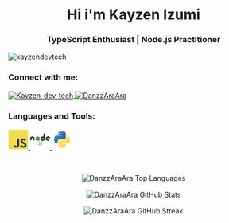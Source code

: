 <h1 align="center">Hi i'm Kayzen Izumi</h1>
<h3 align="center">TypeScript Enthusiast | Node.js Practitioner</h3>

<p align="left"> 
  <img src="https://komarev.com/ghpvc/?username=Kayzen-dev-tech&label=Profile%20Views&color=0e75b6&style=flat" alt="kayzendevtech" /> 
</p>

<h3 align="left">Connect with me:</h3>
<p align="left">
  <a href="https://tiktok.com/in/scz_kayzen" target="blank">
    <img align="center" src="https://raw.githubusercontent.com/rahuldkjain/github-profile-readme-generator/master/src/images/icons/Social/linked-in-alt.svg" alt="Kayzen-dev-tech" height="30" width="40" />
  </a>
  <a href="https://youtube.com/DanzzAraAra" target="blank">
    <img align="center" src="https://raw.githubusercontent.com/rahuldkjain/github-profile-readme-generator/master/src/images/icons/Social/twitter.svg" alt="DanzzAraAra" height="30" width="40" />
  </a>
</p>

<h3 align="left">Languages and Tools:</h3>
<p align="left"> 
  <a href="https://developer.mozilla.org/en-US/docs/Web/JavaScript" target="_blank" rel="noreferrer"> 
    <img src="https://raw.githubusercontent.com/devicons/devicon/master/icons/javascript/javascript-original.svg" alt="javascript" width="40" height="40"/> 
  </a> 
  <a href="https://nodejs.org" target="_blank" rel="noreferrer"> 
    <img src="https://raw.githubusercontent.com/devicons/devicon/master/icons/nodejs/nodejs-original-wordmark.svg" alt="nodejs" width="40" height="40"/> 
  </a> 
  <a href="https://www.python.org" target="_blank" rel="noreferrer"> 
    <img src="https://raw.githubusercontent.com/devicons/devicon/master/icons/python/python-original.svg" alt="python" width="40" height="40"/> 
  </a> 
</p>

<br/>

<p align="center">
  <img align="center" src="https://github-readme-stats.vercel.app/api/top-langs?username=DanzzAraAra&show_icons=true&locale=en&layout=compact&theme=radical" alt="DanzzAraAra Top Languages" />
</p>

<p align="center">
  <img align="center" src="https://github-readme-stats.vercel.app/api?username=DanzzAraAra&show_icons=true&locale=en&theme=radical" alt="DanzzAraAra GitHub Stats" />
</p>

<p align="center">
  <img align="center" src="https://streak-stats.demolab.com?user=DanzzAraAra&theme=radical" alt="DanzzAraAra GitHub Streak" />
</p>

